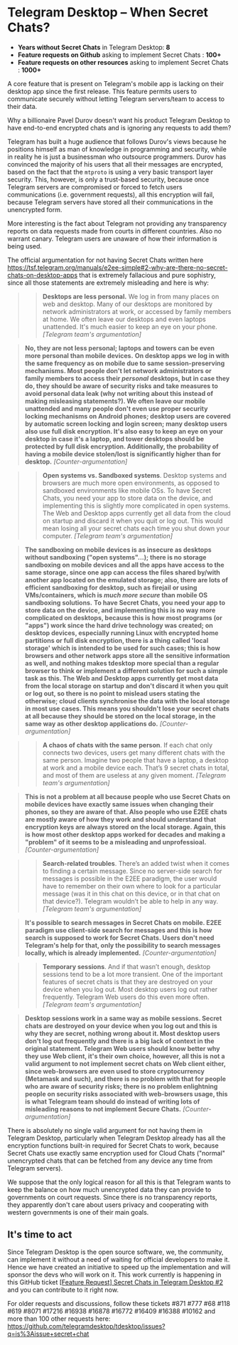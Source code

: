 # Telegram Desktop – When Secret Chats?

* **Years without Secret Chats** in Telegram Desktop: **8**
* **Feature requests on Github** asking to implement Secret Chats : **100+**
* **Feature requests on other resources** asking to implement Secret Chats : **1000+**

A core feature that is present on Telegram's mobile app is lacking on their desktop app since the first release. This feature permits users to communicate securely without letting Telegram servers/team to access to their data.

Why a billionaire Pavel Durov doesn't want his product Telegram Desktop to have end-to-end encrypted chats and is ignoring any requests to add them?

Telegram has built a huge audience that follows Durov's views because he positions himself as man of knowledge in programming and security, while in reality he is just a businessman who outsource programmers. Durov has convinced the majority of his users that all their messages are encrypted, based on the fact that the `mtproto` is using a very basic transport layer security. This, however, is only a trust-based security, because once Telegram servers are compromised or forced to fetch users communications (i.e. government requests), all this encryption will fail, because Telegram servers have stored all their communications in the unencrypted form.

More interesting is the fact about Telegram not providing any transparency reports on data requests made from courts in different countries. Also no warrant canary. Telegram users are unaware of how their information is being used.

The official argumentation for not having Secret Chats written here https://tsf.telegram.org/manuals/e2ee-simple#2-why-are-there-no-secret-chats-on-desktop-apps that is extremely fallacious and pure sophistry, since all those statements are extremely misleading and here is why:

>> **Desktops are less personal.** We log in from many places on web and desktop. Many of our desktops are monitored by network administrators at work, or accessed by family members at home. We often leave our desktops and even laptops unattended. It's much easier to keep an eye on your phone. _[Telegram team's argumentation]_

> **No, they are not less personal; laptops and towers can be even more personal than mobile devices.**
> **On desktop apps we log in with the same frequency as on mobile due to same session-preserving mechanisms. Most people don't let network administrators or family members to access their *personal* desktops, but in case they do, they should be aware of security risks and take measures to avoid personal data leak (why not writing about this instead of making misleasing statements?). We often leave our mobile unattended and many people don't even use proper security locking mechanisms on Android phones; desktop users are covered by automatic screen locking and login screen; many desktop users also use full disk encryption. It's also easy to keep an eye on your desktop in case it's a laptop, and tower desktops should be protected by full disk encryption. Additionally, the probability of having a mobile device stolen/lost is significantly higher than for desktop.**  _[Counter-argumentation]_

>> **Open systems vs. Sandboxed systems**. Desktop systems and browsers are much more open environments, as opposed to sandboxed environments like mobile OSs. To have Secret Chats, you need your app to store data on the device, and implementing this is slightly more complicated in open systems. The Web and Desktop apps currently get all data from the cloud on startup and discard it when you quit or log out. This would mean losing all your secret chats each time you shut down your computer. _[Telegram team's argumentation]_

> **The sandboxing on mobile devices is as insecure as desktops without sandboxing ("open systems"...); there is no storage sandboxing on mobile devices and all the apps have access to the same storage, since one app can access the files shared by/with another app located on the emulated storage; also, there are lots of efficient sandboxing for desktop, such as firejail or using VMs/containers, which is *much more secure* than mobile OS sandboxing solutions.**
> **To have Secret Chats, you need your app to store data on the device, and implementing this is no way more complicated on desktops, because this is how most programs (or "apps") work since the hard drive technology was created; on desktop devices, especially running Linux with encrypted home partitions or full disk encryption, there is a thing called 'local storage' which is intended to be used for such cases; this is how browsers and other network apps store all the sensitive information as well, and nothing makes tdesktop more special than a regular browser to think or implement a different solution for such a simple task as this. The Web and Desktop apps currently get most data from the local storage on startup and don't discard it when you quit or log out, so there is no point to mislead users stating the otherwise; cloud clients synchronise the data with the local storage in most use cases. This means you shouldn't lose your secret chats at all because they should be stored on the local storage, in the same way as other desktop applications do.**  _[Counter-argumentation]_

>> **A chaos of chats with the same person**. If each chat only connects two devices, users get many different chats with the same person. Imagine two people that have a laptop, a desktop at work and a mobile device each. That’s 9 secret chats in total, and most of them are useless at any given moment. _[Telegram team's argumentation]_

> **This is not a problem at all because people who use Secret Chats on mobile devices have exactly same issues when changing their phones, so they are aware of that. Also people who use E2EE chats are mostly aware of how they work and should understand that encryption keys are always stored on the local storage. Again, this is how most other desktop apps worked for decades and making a "problem" of it seems to be a misleading and unprofessioal.**  _[Counter-argumentation]_

>> **Search-related troubles**. There’s an added twist when it comes to finding a certain message. Since no server-side search for messages is possible in the E2EE paradigm, the user would have to remember on their own where to look for a particular message (was it in this chat on this device, or in that chat on that device?). Telegram wouldn’t be able to help in any way. _[Telegram team's argumentation]_

> **It's possible to search messages in Secret Chats on mobile. E2EE paradigm use client-side search for messages and this is how search is supposed to work for Secret Chats. Users don't need Telegram's help for that, only the possibility to search messages locally, which is already implemented.**  _[Counter-argumentation]_

>> **Temporary sessions**. And if that wasn’t enough, desktop sessions tend to be a lot more transient. One of the important features of secret chats is that they are destroyed on your device when you log out. Most desktop users log out rather frequently. Telegram Web users do this even more often. _[Telegram team's argumentation]_

> **Desktop sessions work in a same way as mobile sessions. Secret chats are destroyed on your device when you log out and this is why they are secret, nothing wrong about it. Most desktop users don't log out frequently and there is a big lack of context in the original statement. Telegram Web users should know better why they use Web client, it's their own choice, however, all this is not a valid argument to not implement secret chats on Web client either, since web-browsers are even used to store cryptocurrency (Metamask and such), and there is no problem with that for people who are aware of security risks; there is no problem enlightning people on security risks associated with web-browsers usage, this is what Telegram team should do instead of writing lots of misleading reasons to not implement Secure Chats.**  _[Counter-argumentation]_

There is absolutely no single valid argument for not having them in Telegram Desktop, particularly when Telegram Desktop already has all the encryption functions built-in required for Secret Chats to work, because Secret Chats use exactly same encryption used for Cloud Chats ("normal" unencrypted chats that can be fetched from any device any time from Telegram servers).

We suppose that the only logical reason for all this is that Telegram wants to keep the balance on how much unencrypted data they can provide to governments on court requests. Since there is no transparency reports, they apparently don't care about users privacy and cooperating with western governments is one of their main goals.

## It's time to act

Since Telegram Desktop is the open source software, we, the community, can implement it without a need of waiting for official developers to make it. Hence we have created an initiative to speed up the implementation and will sponsor the devs who will work on it. This work currently is happening in this GitHub ticket [[Feature Request] Secret Chats in Telegram Desktop #2](https://github.com/marcovelon/tdesktop/issues/2) and you can contribute to it right now.

For older requests and discussions, follow these tickets #871 #777 #68 #118 #619 #8071 #17216 #16938 #16878 #16772 #16409 #16388 #10162 and more than 100 other requests here: https://github.com/telegramdesktop/tdesktop/issues?q=is%3Aissue+secret+chat
